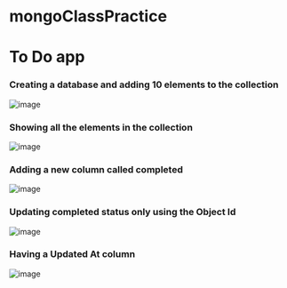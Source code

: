 # mongoClassPractice

<h1>To Do app</h1>

<h3>Creating a database and adding 10 elements to the collection</h3>

![image](https://github.com/user-attachments/assets/21e34519-60e0-4057-a265-045c181460f0)

<h3>Showing all the elements in the collection</h3>

![image](https://github.com/user-attachments/assets/9a52e439-0a17-485c-88ae-c22ca519b880)

<h3>Adding a new column called completed</h3>

![image](https://github.com/user-attachments/assets/f6741480-55aa-4d36-89c3-81d4a8ec4650)

<h3>Updating completed status only using the Object Id</h3>

![image](https://github.com/user-attachments/assets/ff6b8cbb-1609-4594-b72c-566254345ffd)

<h3>Having a Updated At column</h3>

![image](https://github.com/user-attachments/assets/f3ab889b-6381-44a2-9711-9f59f855e90f)


